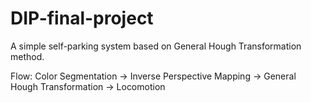 # DIP-final-project
A simple self-parking system based on General Hough Transformation method.

Flow: Color Segmentation -> Inverse Perspective Mapping -> General Hough Transformation -> Locomotion
